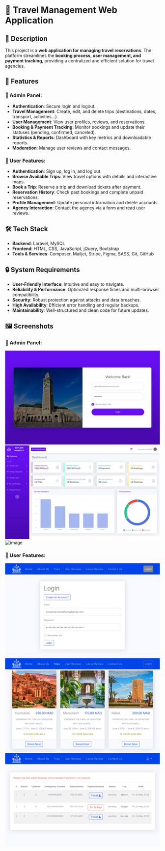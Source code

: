 # 🛫 Travel Management Web Application

## 📝 Description

This project is a **web application for managing travel reservations**. The platform streamlines the **booking process, user management, and payment tracking**, providing a centralized and efficient solution for travel agencies.

## 🚀 Features

### 🔹 Admin Panel:
- **Authentication**: Secure login and logout.
- **Travel Management**: Create, edit, and delete trips (destinations, dates, transport, activities...).
- **User Management**: View user profiles, reviews, and reservations.
- **Booking & Payment Tracking**: Monitor bookings and update their statuses (pending, confirmed, canceled).
- **Statistics & Reports**: Dashboard with key metrics and downloadable reports.
- **Moderation**: Manage user reviews and contact messages.

### 🔹 User Features:
- **Authentication**: Sign up, log in, and log out.
- **Browse Available Trips**: View travel options with details and interactive maps.
- **Book a Trip**: Reserve a trip and download tickets after payment.
- **Reservation History**: Check past bookings and complete unpaid reservations.
- **Profile Management**: Update personal information and delete accounts.
- **Agency Interaction**: Contact the agency via a form and read user reviews.

## 🛠️ Tech Stack

- **Backend**: Laravel, MySQL
- **Frontend**: HTML, CSS, JavaScript, jQuery, Bootstrap
- **Tools & Services**: Composer, Mailjet, Stripe, Figma, SASS, Git, GitHub

## 🔒 System Requirements

- **User-Friendly Interface**: Intuitive and easy to navigate.
- **Reliability & Performance**: Optimized response times and multi-browser compatibility.
- **Security**: Robust protection against attacks and data breaches.
- **High Availability**: Efficient error handling and regular backups.
- **Maintainability**: Well-structured and clean code for future updates.


## 🖼️ Screenshots

### 🔹 Admin Panel:
![image](127.0.0.1_8000_admin_login.png)  
![image](127.0.0.1_8000_admin.png)  
![image](127.0.0.1_8000_admin_trips.png)  

### 🔹 User Features:
![image](127.0.0.1_8000_login.png)
![image](127.0.0.1_8000_trips.png)
![image](127.0.0.1_8000_bookings.png)
